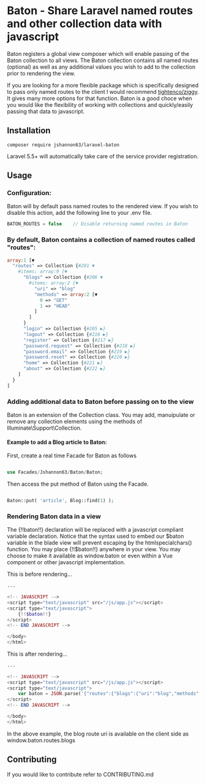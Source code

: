 
# Baton - Share Laravel named routes and other collection data with javascript


Baton registers a global view composer which will enable passing of the Baton collection to all views. The Baton collection contains all named routes (optional) as well as any additional values you wish to add to the collection prior to rendering the view.
  
If you are looking for a more flexible package which is specifically designed to pass only named routes to the client I would 
recommend [tightenco/ziggy](https://github.com/tightenco/ziggy). It gives many more options for that function. Baton is a good choce when you would like the flexibility of working with collections and quickly/easily passing that data to javascript.
## Installation
```
composer require jshannon63/laravel-baton
```
Laravel 5.5+ will automatically take care of the service provider registration.


## Usage

### Configuration:

Baton will by default pass named routes to the rendered view. If you wish to disable this action, add the following line to your .env file.
```js
BATON_ROUTES = false    // Disable returning named routes in Baton
```
### By default, Baton contains a collection of named routes called "routes":

```php
array:1 [▼
  "routes" => Collection {#201 ▼
    #items: array:9 [▼
      "blogs" => Collection {#206 ▼
        #items: array:2 [▼
          "uri" => "blog"
          "methods" => array:2 [▼
            0 => "GET"
            1 => "HEAD"
          ]
        ]
      }
      "login" => Collection {#205 ▶}
      "logout" => Collection {#216 ▶}
      "register" => Collection {#217 ▶}
      "password.request" => Collection {#218 ▶}
      "password.email" => Collection {#219 ▶}
      "password.reset" => Collection {#220 ▶}
      "home" => Collection {#221 ▶}
      "about" => Collection {#222 ▶}
    ]
  }
]
```

### Adding additional data to Baton before passing on to the view
Baton is an extension of the Collection class. You may add, manuipulate or remove any collection elements using the methods of Illuminate\Support\Collection.

#### Example to add a Blog article to Baton:

First, create a real time Facade for Baton as follows
```php

use Facades/Jshannon63/Baton/Baton;

```

Then access the put method of Baton using the Facade.

```php

Baton::put( 'article', Blog::find(1) );

```

### Rendering Baton data in a view

The {!!baton!!} declaration will be replaced with a javascript compliant variable declaration. Notice that the syntax used to embed our $baton variable in the blade view will prevent escaping by the htmlspecialchars() function. You may place {!!$baton!!} anywhere in your view. You may choose to make it available as window.baton or even within a Vue component or other javascript implementation.
  
  This is before rendering...
```php
...  
  
<!-- JAVASCRIPT -->
<script type="text/javascript" src="/js/app.js"></script>
<script type="text/javascript">
    {!!$baton!!}
</script>
<!-- END JAVASCRIPT -->

</body>
</html>
```

This is after rendering...
```php
...    
  
<!-- JAVASCRIPT -->
<script type="text/javascript" src="/js/app.js"></script>
<script type="text/javascript">
    var baton = JSON.parse('{"routes":{"blogs":{"uri":"blog","methods":["GET","HEAD"]},"login":{"uri":"login","methods":["GET","HEAD"]},"logout":{"uri":"logout","methods":["POST"]},"register":{"uri":"register","methods":["GET","HEAD"]},"password.request":{"uri":"password\/reset","methods":["GET","HEAD"]},"password.email":{"uri":"password\/email","methods":["POST"]},"password.reset":{"uri":"password\/reset\/{token}","methods":["GET","HEAD"]},"home":{"uri":"home","methods":["GET","HEAD"]},"about":{"uri":"about","methods":["GET","HEAD"]}}}');
</script>
<!-- END JAVASCRIPT -->

</body>
</html>
```
In the above example, the blog route uri is available on the client side as window.baton.routes.blogs

## Contributing

If you would like to contribute refer to CONTRIBUTING.md